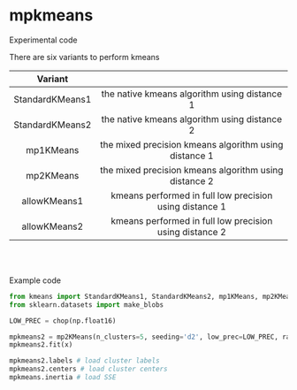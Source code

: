 # mpkmeans
Experimental code


There are six variants to perform kmeans

| Variant |   |
| :---:   | :---: |
| StandardKMeans1  | the native kmeans algorithm using distance 1 |
| StandardKMeans2 | the native kmeans algorithm using distance 2   | 
| mp1KMeans | the mixed precision kmeans algorithm using distance 1 | 
| mp2KMeans | the mixed precision kmeans algorithm using distance 2 |
| allowKMeans1 | kmeans performed in full low precision using distance 1 |
| allowKMeans2 | kmeans performed in full low precision using distance 2 |

<br />
<br />

Example code
```Python
from kmeans import StandardKMeans1, StandardKMeans2, mp1KMeans, mp2KMeans,  allowKMeans1,  allowKMeans2, chop
from sklearn.datasets import make_blobs

LOW_PREC = chop(np.float16)

mpkmeans2 = mp2KMeans(n_clusters=5, seeding='d2', low_prec=LOW_PREC, random_state=0, verbose=1)
mpkmeans2.fit(x)

mpkmeans2.labels # load cluster labels
mpkmeans2.centers # load cluster centers
mpkmeans.inertia # load SSE

```

